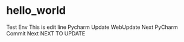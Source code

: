 # hello_world
Test Env
This is edit line
Pycharm Update
WebUpdate
Next PyCharm Commit
Next
NEXT TO UPDATE